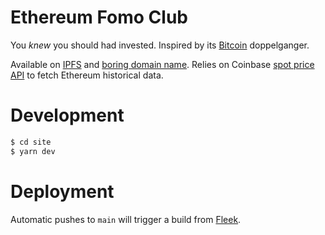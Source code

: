 # Ethereum Fomo Club

You _knew_ you should had invested. Inspired by its [Bitcoin](https://bitcoinfomo.club/) doppelganger.

Available on [IPFS](https://ipfs.fleek.co/ipfs/QmYki6oQRsMc1FxfZWTZAgi3rMZySBYXb3W5TdtGxN4dpk) and [boring domain name](https://ethereumfomo.club/). Relies on Coinbase [spot price API](https://developers.coinbase.com/api/v2#get-spot-price) to fetch Ethereum historical data.

# Development

```sh
$ cd site
$ yarn dev
```

# Deployment

Automatic pushes to `main` will trigger a build from [Fleek](https://fleek.co/).
